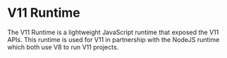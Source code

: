 # V11 Runtime

The V11 Runtime is a lightweight JavaScript runtime that exposed the V11 APIs.
This runtime is used for V11 in partnership with the NodeJS runtime which both use
V8 to run V11 projects.